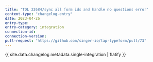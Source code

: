 ```yaml
---
title: "TDL 22684/sync all form ids and handle no questions error"
content-type: "changelog-entry"
date: 2023-04-26
entry-type: 
entry-category: integration
connection-id: 
connection-version: 
pull-request: "https://github.com/singer-io/tap-typeform/pull/73"
---
```

{{ site.data.changelog.metadata.single-integration | flatify }}